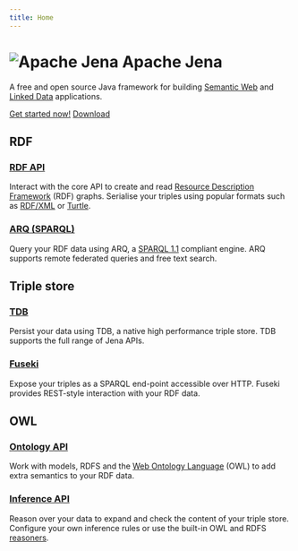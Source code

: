 ```yaml
---
title: Home
---
```


<div class="jumbotron">
<div class="container">

<h1><img alt="Apache Jena" src="/images/jena-logo/jena-logo-jumbotron.png"/> Apache Jena</h1>
<p class="lead">A free and open source Java framework for building <a href="https://www.w3.org/standards/semanticweb/">Semantic Web</a> and <a href="https://www.w3.org/standards/semanticweb/data">Linked Data</a> applications.</p>


<p>
<a href="/getting_started/index.html" class="btn-jumbotron btn btn-primary btn-lg"><span class="glyphicon glyphicon-chevron-right"></span> Get started now!</a>
<a href="/download/index.cgi" class="btn-jumbotron btn btn-primary btn-lg"><span class="glyphicon glyphicon-download-alt"></span> Download </a>
</p>


</div><!-- end hero unit -->
</div>

<div class="row">
<div class="col-md-4">
	<h2>RDF</h2>
		<h3><a href="/documentation/rdf/index.html">RDF API</a></h3>
		<p>Interact with the core API to create and read <a href="https://www.w3.org/RDF/">Resource Description Framework</a> (RDF) graphs. Serialise your triples using popular formats such as <a href="https://en.wikipedia.org/wiki/RDF/XML">RDF/XML</a> or <a href="https://en.wikipedia.org/wiki/Turtle_(syntax)">Turtle</a>.</p>
		<h3><a href="/documentation/query/index.html">ARQ (SPARQL)</a></h3>
		<p>Query your RDF data using ARQ, a <a href="https://www.w3.org/TR/sparql11-query/">SPARQL 1.1</a> compliant engine. ARQ supports remote federated queries and free text search.</p>
</div>

<div class="col-md-4">
	<h2>Triple store</h2>
		<h3><a href="/documentation/tdb/index.html">TDB</a></h3>
		<p>Persist your data using TDB, a native high performance triple store. TDB supports the full range of Jena APIs.</p>
		<h3><a href="/documentation/fuseki2/index.html">Fuseki</a></h3>
		<p>Expose your triples as a SPARQL end-point accessible over HTTP. Fuseki provides REST-style interaction with your RDF data.</p>
</div>

<div class="col-md-4">
	<h2>OWL</h2>
		<h3><a href="/documentation/ontology/">Ontology API</a></h3>
		<p>Work with models, RDFS and the <a href="https://www.w3.org/standards/techs/owl#w3c_all">Web Ontology Language</a> (OWL) to add extra semantics to your RDF data.</p>
		<h3><a href="/documentation/inference/index.html">Inference API</a></h3>
		<p>Reason over your data to expand and check the content of your triple store. Configure your own inference rules or use the built-in OWL and RDFS <a href="https://en.wikipedia.org/wiki/Semantic_reasoner">reasoners</a>.</p>
</div>

</div>
